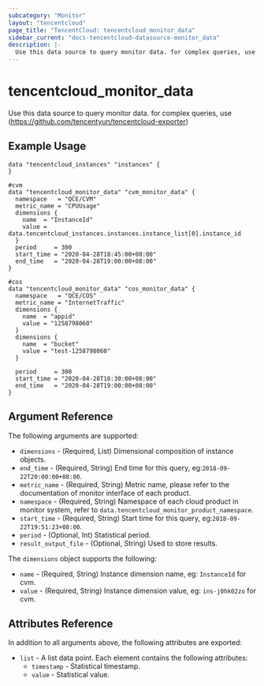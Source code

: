 ```yaml
---
subcategory: "Monitor"
layout: "tencentcloud"
page_title: "TencentCloud: tencentcloud_monitor_data"
sidebar_current: "docs-tencentcloud-datasource-monitor_data"
description: |-
  Use this data source to query monitor data. for complex queries, use (https://github.com/tencentyun/tencentcloud-exporter)
---
```


# tencentcloud_monitor_data

Use this data source to query monitor data. for complex queries, use (https://github.com/tencentyun/tencentcloud-exporter)

## Example Usage

```hcl
data "tencentcloud_instances" "instances" {
}

#cvm
data "tencentcloud_monitor_data" "cvm_monitor_data" {
  namespace   = "QCE/CVM"
  metric_name = "CPUUsage"
  dimensions {
    name  = "InstanceId"
    value = data.tencentcloud_instances.instances.instance_list[0].instance_id
  }
  period     = 300
  start_time = "2020-04-28T18:45:00+08:00"
  end_time   = "2020-04-28T19:00:00+08:00"
}

#cos
data "tencentcloud_monitor_data" "cos_monitor_data" {
  namespace   = "QCE/COS"
  metric_name = "InternetTraffic"
  dimensions {
    name  = "appid"
    value = "1258798060"
  }
  dimensions {
    name  = "bucket"
    value = "test-1258798060"
  }

  period     = 300
  start_time = "2020-04-28T18:30:00+08:00"
  end_time   = "2020-04-28T19:00:00+08:00"
}
```

## Argument Reference

The following arguments are supported:

* `dimensions` - (Required, List) Dimensional composition of instance objects.
* `end_time` - (Required, String) End time for this query, eg:`2018-09-22T20:00:00+08:00`.
* `metric_name` - (Required, String) Metric name, please refer to the documentation of monitor interface of each product.
* `namespace` - (Required, String) Namespace of each cloud product in monitor system, refer to `data.tencentcloud_monitor_product_namespace`.
* `start_time` - (Required, String) Start time for this query, eg:`2018-09-22T19:51:23+08:00`.
* `period` - (Optional, Int) Statistical period.
* `result_output_file` - (Optional, String) Used to store results.

The `dimensions` object supports the following:

* `name` - (Required, String) Instance dimension name, eg: `InstanceId` for cvm.
* `value` - (Required, String) Instance dimension value, eg: `ins-j0hk02zo` for cvm.

## Attributes Reference

In addition to all arguments above, the following attributes are exported:

* `list` - A list data point. Each element contains the following attributes:
  * `timestamp` - Statistical timestamp.
  * `value` - Statistical value.


